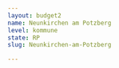 ```yaml
---
layout: budget2
name: Neunkirchen am Potzberg
level: kommune
state: RP
slug: Neunkirchen-am-Potzberg

---
```



